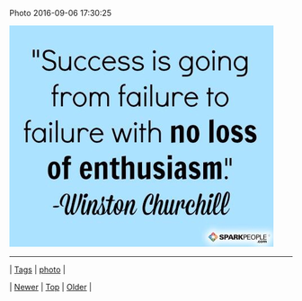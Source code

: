 <!--
title: Photo 2016-09-06 17
date: 2020-06-28T15:27:00.127Z
tags: photo
-->


Photo 2016-09-06 17:30:25

![](150036755114-0.jpg)

<!--BOTTOM-POST-NAVIGATION-->
---

| [Tags](tags.md) | [photo](tag-photo.md) |

| [Newer](150028200545.md) | [Top](index.md) | [Older](150068093656.md) |